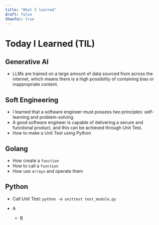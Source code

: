 ```yaml
---
title: "What I learned"
draft: false
ShowToc: true
---
```


# Today I Learned (TIL)

## Generative AI
- LLMs are trained on a large amount of data sourced from across the internet, which means there is a high possibility of containing bias or inappropriate content.

## Soft Engineering
- I learned that a software engineer must possess two principles: self-learning and problem-solving.
- A good software engineer is capable of delivering a secure and functional product, and this can be achieved through Unit Test.
- How to make a Unit Test using Python

## Golang
- How create a `function`
- How to call a  `function`
- How use `arrays` and operate  them

## Python
- Call Unit Test: `python -m unittest test_module.py`


- A
  - B
